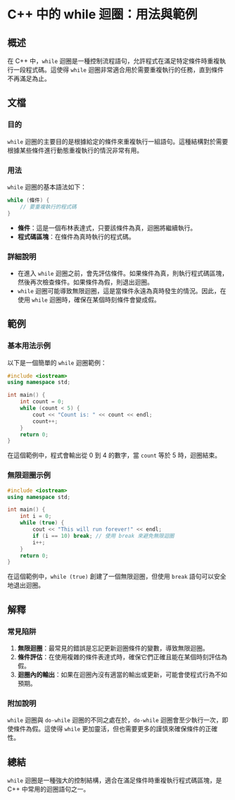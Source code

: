 <!--
Meta Description: # C++ 中的 while 迴圈：用法與範例 ## 概述 在 C++ 中，`while` 迴圈是一種控制流程語句，允許程式在滿足特定條件時重複執行一段程式碼。這使得 `while` 迴圈非常適合用於需要重複執行的任務，直到條件不再滿足為止。 ## 文檔 ### 目的 `while` 迴圈的主要目的...
Meta Keywords: while, count, int, cpp, break
-->

# C++ 中的 while 迴圈：用法與範例

## 概述
在 C++ 中，`while` 迴圈是一種控制流程語句，允許程式在滿足特定條件時重複執行一段程式碼。這使得 `while` 迴圈非常適合用於需要重複執行的任務，直到條件不再滿足為止。

## 文檔
### 目的
`while` 迴圈的主要目的是根據給定的條件來重複執行一組語句。這種結構對於需要根據某些條件進行動態重複執行的情況非常有用。

### 用法
`while` 迴圈的基本語法如下：
```cpp
while (條件) {
    // 要重複執行的程式碼
}
```
- **條件**：這是一個布林表達式，只要該條件為真，迴圈將繼續執行。
- **程式碼區塊**：在條件為真時執行的程式碼。

### 詳細說明
- 在進入 `while` 迴圈之前，會先評估條件。如果條件為真，則執行程式碼區塊，然後再次檢查條件。如果條件為假，則退出迴圈。
- `while` 迴圈可能導致無限迴圈，這是當條件永遠為真時發生的情況。因此，在使用 `while` 迴圈時，確保在某個時刻條件會變成假。

## 範例
### 基本用法示例
以下是一個簡單的 `while` 迴圈範例：
```cpp
#include <iostream>
using namespace std;

int main() {
    int count = 0;
    while (count < 5) {
        cout << "Count is: " << count << endl;
        count++;
    }
    return 0;
}
```
在這個範例中，程式會輸出從 0 到 4 的數字，當 `count` 等於 5 時，迴圈結束。

### 無限迴圈示例
```cpp
#include <iostream>
using namespace std;

int main() {
    int i = 0;
    while (true) {
        cout << "This will run forever!" << endl;
        if (i == 10) break; // 使用 break 來避免無限迴圈
        i++;
    }
    return 0;
}
```
在這個範例中，`while (true)` 創建了一個無限迴圈，但使用 `break` 語句可以安全地退出迴圈。

## 解釋
### 常見陷阱
1. **無限迴圈**：最常見的錯誤是忘記更新迴圈條件的變數，導致無限迴圈。
2. **條件評估**：在使用複雜的條件表達式時，確保它們正確且能在某個時刻評估為假。
3. **迴圈內的輸出**：如果在迴圈內沒有適當的輸出或更新，可能會使程式行為不如預期。

### 附加說明
`while` 迴圈與 `do-while` 迴圈的不同之處在於，`do-while` 迴圈會至少執行一次，即使條件為假。這使得 `while` 更加靈活，但也需要更多的謹慎來確保條件的正確性。

## 總結
`while` 迴圈是一種強大的控制結構，適合在滿足條件時重複執行程式碼區塊，是 C++ 中常用的迴圈語句之一。